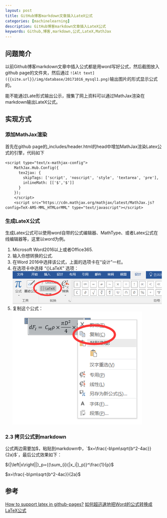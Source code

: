 ```yaml
---
layout: post
title: GitHub博客markdown文章插入LateX公式
categories: [machinelearning]
description: GitHub博客markdown文章插入LateX公式
keywords: Github,博客,markdown,公式,LateX,MathJax
---
```


## 问题简介
以前Github博客markdown文章中插入公式都是用word写好公式，然后截图放入github page的文件夹，然后通过
`![Alt text]({{site.url}}/img/database/20171016_mysql1.png)`输出图片的形式显示公式的。

能不能通过Late形式输出公示，搜集了网上资料可以通过MathJax渲染在markdown输出LateX公式。


## 实现方式
### 添加MathJax渲染
首先在github page的_includes/header.html的head中增加MathJax渲染Latex公式的引擎，代码如下
```
<script type="text/x-mathjax-config">
    MathJax.Hub.Config({
      tex2jax: {
        skipTags: ['script', 'noscript', 'style', 'textarea', 'pre'],
        inlineMath: [['$','$']]
      }
    });
    </script>
    <script src="https://cdn.mathjax.org/mathjax/latest/MathJax.js?config=TeX-AMS-MML_HTMLorMML" type="text/javascript"></script>
```

### 生成LateX公式
生成Latex公式可以使用word自带的公式编辑器、MathType、或者Latex公式在线编辑器等，这里以word为例。

1. Microsoft Word2016以上或者Office365.
2. 输入你想转换的公式.
3. 在Word 2016中选择该公式，上面的选项卡在“设计”一栏。
4. 在选项卡中选择 “{}LaTeX” 选项：
![Alt text](/img/md/formula1.png)
5. 复制这个公式：
![Alt text](/img/md/formula2.png)

### 2.3 拷贝公式到markdown

公式两边需要加$，粘贴到markdown中，`$x=\frac{-b\pm\sqrt{b^2-4ac}}{2a}$`，最后公式效果如下：

${|\left|x\right||}_p={(\sum_{i}{|x_i|}_p)}^\frac{1}{p}$

$x=\frac{-b\pm\sqrt{b^2-4ac}}{2a}$

## 参考
[How to support latex in github-pages?](https://stackoverflow.com/questions/26275645/how-to-support-latex-in-github-pages)
[如何超迅速地把Word的公式转换成LaTeX公式](https://zhuanlan.zhihu.com/p/32321996)
